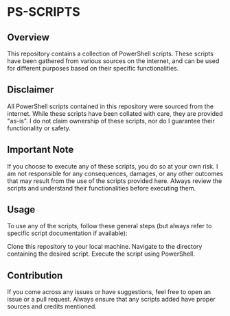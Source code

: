 # PS-SCRIPTS

## Overview
This repository contains a collection of PowerShell scripts. These scripts have been gathered from various sources on the internet, and can be used for different purposes based on their specific functionalities.

## Disclaimer
All PowerShell scripts contained in this repository were sourced from the internet. While these scripts have been collated with care, they are provided "as-is". I do not claim ownership of these scripts, nor do I guarantee their functionality or safety.

## Important Note
If you choose to execute any of these scripts, you do so at your own risk. I am not responsible for any consequences, damages, or any other outcomes that may result from the use of the scripts provided here. Always review the scripts and understand their functionalities before executing them.

## Usage
To use any of the scripts, follow these general steps (but always refer to specific script documentation if available):

Clone this repository to your local machine.
Navigate to the directory containing the desired script.
Execute the script using PowerShell.

## Contribution
If you come across any issues or have suggestions, feel free to open an issue or a pull request. Always ensure that any scripts added have proper sources and credits mentioned.
